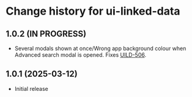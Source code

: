 # Change history for ui-linked-data

## 1.0.2 (IN PROGRESS)
* Several modals shown at once/Wrong app background colour when Advanced search modal is opened. Fixes [UILD-506](https://folio-org.atlassian.net/browse/UILD-506). 

## 1.0.1 (2025-03-12)
* Initial release